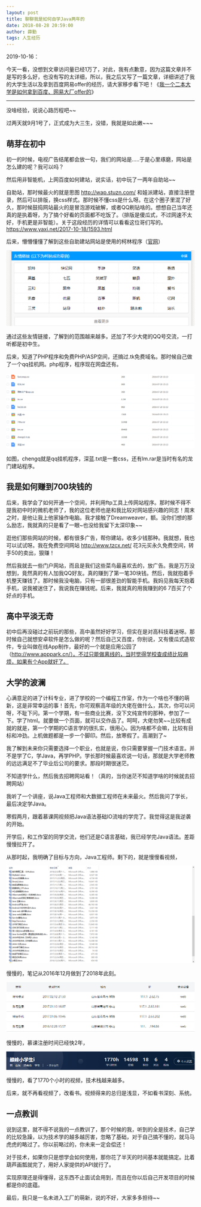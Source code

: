 ```yaml
---
layout: post
title: 聊聊我是如何自学Java两年的
date: 2018-08-28 20:59:00
author: 薛勤
tags: 人生经历
---
```

2019-10-16：

今天一看，没想到文章访问量已经1万了，对此，我有点歉意，因为这篇文章并不是写的多么好，也没有写的太详细，所以，我之后又写了一篇文章，详细讲述了我的大学生活以及拿到百度网易offer的经历，请大家移步看下吧！《[我一个二本大学是如何拿到百度、网易大厂offer的](/)》

---

没啥经验，说说心路历程吧~~

过两天就9月1号了，正式成为大三生，没错，我就是如此嫩~~~

## 萌芽在初中

初一的时候，电视广告结尾都会放一句，我们的网站是.....于是心里琢磨，网站是怎么建的呢？我可以吗？

然后用非智能机，上网百度如何建站，说实话，初中玩了一两年自助站~~

自助站，那时候最火的就是思图 http://wap.stuzn.com/ 和娃派建站，直接注册登录，然后可以排版，换css样式。那时候不懂css是什么呀。在这个圈子里混了好久，那时候鼓捣网站最火的是冒泡游戏破解，或者QQ刷钻啥的。想想自己当年还真的是执着呀，为了搞个好看的页面都不吃饭了。（排版是傻瓜式，不过网速不太好，手机更是非智能）。关于这段经历的详情可以看看这位哥们写的。https://www.yaxi.net/2017-10-18/1593.html

后来，懵懵懂懂了解到这些自助建站网站是使用的柯林程序（[官网](http://www.kelink.com/)）

![](./20180828聊聊我是如何自学Java两年的/1136672-20180828205632294-637246346.png)


通过这些友情链接，了解到的范围越来越多。还加了不少大佬的QQ号交流，一打听都是初中生。

后来，知道了PHP程序和免费PHP/ASP空间，还搞过.tk免费域名。那时候自己做了一个qq挂机网。php程序，程序现在网盘还有。

![](./20180828聊聊我是如何自学Java两年的/1136672-20180828205645444-1269208273.png)


如图，chengq就是qq挂机程序，深蓝.txt是一套css，还有lm.rar是当时有名的龙门建站程序。

## 我是如何赚到700块钱的

后来，我学会了如何开通一个空间，并利用ftp工具上传网站程序。那时候不得不提我初中时的微机老师了，我的这位老师也是和我比较对网站感兴趣的同志！周末之时，是他让我上他家操作电脑。我才接触了Dreamweaver，额。没你们想的那么励志，我就真的只是看了一眼~也没给我留下太深印象~~

逛他们那些网站的时候，都有很多广告，帮你建站，收多少钱那种。我就想，我也可以试试呀。我在免费空间网站 http://www.tzcx.net/ 花3元买永久免费空间，转手50的卖出，狠赚！

然后我就去一些门户网站，而且是我们这些菜鸟最喜欢去的，放广告。我是万万没想到，竟然真的有人加我QQ好友。真的赚到了第一笔30块钱。然后，我就抱着手机整天赚钱了。那时候我没电脑，只有一部很差劲的智能手机。我妈见我每天抱着手机，说我被迷住了，我说我在赚钱呢。后来，我就真的用我赚到的6 7百买了个好点的手机。

## 高中平淡无奇

初中后再没碰过之前玩的那些，高中虽然好好学习，但实在是对高科技着迷呀。那时候自己就想安卓软件是怎么做的呢？然后自己又百度，你别说，又有傻瓜式造软件，专业叫做在线App制作，最好的一个就是应用公园了（http://www.apppark.cn/）。不过只能做离线的，当时觉得学校查成绩比较麻烦，如果有个App就好了。

## 大学的波澜

心满意足的进了计科专业，进了学校的一个编程工作室，作为一个啥也不懂的萌新，这是非常幸运的事！首先，你可观察高年级的大佬在做什么，其次，你可以问呀，不耻下问。第一个学期，有一些商业比赛，没下文纯宣传的那种，参加了一下。学了html。就要做一个页面，就可以交作品了。呵呵，大佬勿笑~~比较有成就的就是，第一个学期的C语言学的很扎实，很用心。因为啥都不会嘛，比较有目标和冲劲。上机做题都是一步一个脚印。然后，放寒假了。高潮到了~

我了解到未来你只需要选择一个职业，也就是说，你只需要掌握一门技术语言。并不是学了C，学Java，再学PHP。学长那时候最喜欢说一句话，那就是大学老师教的远远满足不了毕业后公司的要求。那段时期很迷茫。

不知道学什么，然后我去招聘网站看！（真的，当你迷茫不知道学啥的时候就去招聘网站）

我听了一个讲座，说Java工程师和大数据工程师在未来最火。然后我问了学长，最后决定学Java。

寒假两月，跟着慕课网视频把Java语法基础IO流啥的学完了。我觉得这是我逆袭的开始。

开学后，和工作室的同学交流，他们还是C语言基础，我已经学完Java语法。差距慢慢拉开了。

从那时起，我明确了目标与方向，Java工程师。剩下的，就是慢慢看视频，

![](./20180828聊聊我是如何自学Java两年的/1136672-20180828205706294-2095979719.png)



慢慢的，笔记从2016年12月做到了2018年此刻。

![](./20180828聊聊我是如何自学Java两年的/1136672-20180828205714607-1639920177.png)



慢慢的，慕课注册时间已经快2年，

![](./20180828聊聊我是如何自学Java两年的/1136672-20180828205725273-234486308.png)


慢慢的，看了1770个小时的视频，技术栈越来越多。

后来，就不再看视频了，改看书。视频得来的总归是浅显，不如看书深刻、系统。

## 一点教训

说到这里，就不得不说我的一点教训了，那个时候的我，听到的全是技术，自己学的比较急躁，以为技术学的越多越厉害，忽略了基础，对于自己搞不懂的，就马马虎虎的略过了。你以前略过的，你未来一定会偿还！

对于技术，如果你只是想学会如何使用，那你花了半天的时间基本就能搞定。比着葫芦画瓢就完了，用好人家提供的API就行了。

实现原理还是得懂得，这东西不止面试会用到，而且在你以后自己开发项目的时候都是你的底蕴。

最后，我只是一名未进入工厂的萌新，说的不好，大家多多担待~~